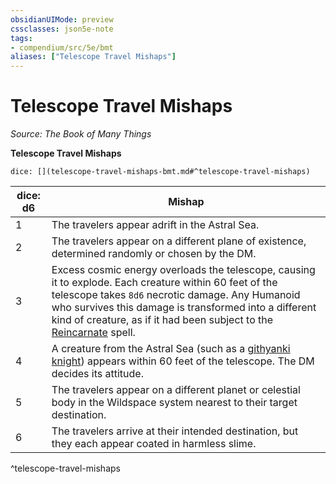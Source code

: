 ```yaml
---
obsidianUIMode: preview
cssclasses: json5e-note
tags:
- compendium/src/5e/bmt
aliases: ["Telescope Travel Mishaps"]
---
```

# Telescope Travel Mishaps
*Source: The Book of Many Things* 

**Telescope Travel Mishaps**

`dice: [](telescope-travel-mishaps-bmt.md#^telescope-travel-mishaps)`

| dice: d6 | Mishap |
|----------|--------|
| 1 | The travelers appear adrift in the Astral Sea. |
| 2 | The travelers appear on a different plane of existence, determined randomly or chosen by the DM. |
| 3 | Excess cosmic energy overloads the telescope, causing it to explode. Each creature within 60 feet of the telescope takes `8d6` necrotic damage. Any Humanoid who survives this damage is transformed into a different kind of creature, as if it had been subject to the [Reincarnate](/3-Mechanics/CLI/spells/reincarnate.md) spell. |
| 4 | A creature from the Astral Sea (such as a [githyanki knight](/3-Mechanics/CLI/bestiary/humanoid/githyanki-knight.md)) appears within 60 feet of the telescope. The DM decides its attitude. |
| 5 | The travelers appear on a different planet or celestial body in the Wildspace system nearest to their target destination. |
| 6 | The travelers arrive at their intended destination, but they each appear coated in harmless slime. |
^telescope-travel-mishaps